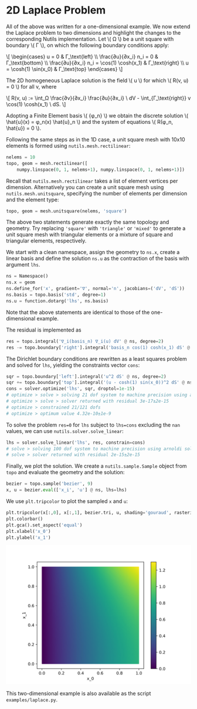 # 2D Laplace Problem

All of the above was written for a one-dimensional example.  We now extend the
Laplace problem to two dimensions and highlight the changes to the
corresponding Nutils implementation.  Let \\( Ω \\) be a unit square with
boundary \\( Γ \\), on which the following boundary conditions apply:

\\[ \begin{cases}
u = 0 & Γ_\text{left} \\\\
\frac{∂u}{∂x_i} n_i = 0 & Γ_\text{bottom} \\\\
\frac{∂u}{∂x_i} n_i = \cos(1) \cosh(x_1) & Γ_\text{right} \\\\
u = \cosh(1) \sin(x_0) & Γ_\text{top}
\end{cases} \\]

The 2D homogeneous Laplace solution is the field \\( u \\) for which \\( R(v,
u) = 0 \\) for all v, where

\\[ R(v, u) := \int_Ω \frac{∂v}{∂x_i} \frac{∂u}{∂x_i} \ dV - \int_{Γ_\text{right}} v \cos(1) \cosh(x_1) \ dS. \\]

Adopting a Finite Element basis \\( \{φ_n\} \\) we obtain the discrete solution
\\( \hat{u}(x) = φ_n(x) \hat{u}_n \\) and the system of equations \\( R(φ_n,
\hat{u}) = 0 \\).

Following the same steps as in the 1D case, a unit square mesh with 10x10
elements is formed using `nutils.mesh.rectilinear`:

```python
nelems = 10
topo, geom = mesh.rectilinear([
    numpy.linspace(0, 1, nelems+1), numpy.linspace(0, 1, nelems+1)])
```

Recall that `nutils.mesh.rectilinear` takes a list of element vertices per
dimension.  Alternatively you can create a unit square mesh using
`nutils.mesh.unitsquare`, specifying the number of elements per dimension and
the element type:

```python
topo, geom = mesh.unitsquare(nelems, 'square')
```

The above two statements generate exactly the same topology and geometry.  Try
replacing `'square'` with `'triangle'` or `'mixed'` to generate a unit square
mesh with triangular elements or a mixture of square and triangular elements,
respectively.

We start with a clean namespace, assign the geometry to `ns.x`, create a linear
basis and define the solution `ns.u` as the contraction of the basis with
argument `lhs`.

```python
ns = Namespace()
ns.x = geom
ns.define_for('x', gradient='∇', normal='n', jacobians=('dV', 'dS'))
ns.basis = topo.basis('std', degree=1)
ns.u = function.dotarg('lhs', ns.basis)
```

Note that the above statements are identical to those of the one-dimensional
example.

The residual is implemented as

```python
res = topo.integral('∇_i(basis_n) ∇_i(u) dV' @ ns, degree=2)
res -= topo.boundary['right'].integral('basis_n cos(1) cosh(x_1) dS' @ ns, degree=2)
```

The Dirichlet boundary conditions are rewritten as a least squares problem and
solved for `lhs`, yielding the constraints vector `cons`:

```python
sqr = topo.boundary['left'].integral('u^2 dS' @ ns, degree=2)
sqr += topo.boundary['top'].integral('(u - cosh(1) sin(x_0))^2 dS' @ ns, degree=2)
cons = solver.optimize('lhs', sqr, droptol=1e-15)
# optimize > solve > solving 21 dof system to machine precision using arnoldi solver
# optimize > solve > solver returned with residual 3e-17±2e-15
# optimize > constrained 21/121 dofs
# optimize > optimum value 4.32e-10±1e-9
```

To solve the problem `res=0` for `lhs` subject to `lhs=cons` excluding
the `nan` values, we can use `nutils.solver.solve_linear`:

```python
lhs = solver.solve_linear('lhs', res, constrain=cons)
# solve > solving 100 dof system to machine precision using arnoldi solver
# solve > solver returned with residual 2e-15±2e-15
```

Finally, we plot the solution.  We create a `nutils.sample.Sample` object from
`topo` and evaluate the geometry and the solution:

```python
bezier = topo.sample('bezier', 9)
x, u = bezier.eval(['x_i', 'u'] @ ns, lhs=lhs)
```

We use `plt.tripcolor` to plot the sampled `x` and `u`:

```python
plt.tripcolor(x[:,0], x[:,1], bezier.tri, u, shading='gouraud', rasterized=True)
plt.colorbar()
plt.gca().set_aspect('equal')
plt.xlabel('x_0')
plt.ylabel('x_1')
```
![output](laplace2d-aec62684.svg)

This two-dimensional example is also available as the script `examples/laplace.py`.
